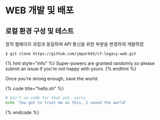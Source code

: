 # WEB 개발 및 배포

## 로컬 환경 구성 및 테스트 

정적 웹페이지 과정과 동일하며 API 통신을 위한 부분을 변경하여 개발하였 

```
$ git clone https://github.com/jmpark93/cf-legacy-web.git
```

{% hint style="info" %}
 Super-powers are granted randomly so please submit an issue if you're not happy with yours.
{% endhint %}

Once you're strong enough, save the world:

{% code title="hello.sh" %}
```bash
# Ain't no code for that yet, sorry
echo 'You got to trust me on this, I saved the world'
```
{% endcode %}



